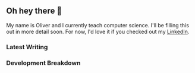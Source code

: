 ## Oh hey there 👋

My name is Oliver and I currently teach computer science. I'll be filling this out in more detail soon. For now, I'd love it if you checked out my [LinkedIn](https://www.linkedin.com/in/oliverearl).

### Latest Writing
<!-- BLOG-POST-LIST:START -->
<!-- BLOG-POST-LIST:END -->

### Development Breakdown
<!--START_SECTION:waka-->
<!--END_SECTION:waka-->

